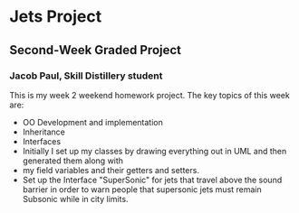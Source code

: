 # Jets Project 
## Second-Week Graded Project
### Jacob Paul, Skill Distillery student

This is my week 2 weekend homework project. The key topics of this week are:
* OO Development and implementation
* Inheritance
* Interfaces
* Initially I set up my classes by drawing everything out in UML and then generated them along with
* my field variables and their getters and setters.
* Set up the Interface "SuperSonic" for jets that travel above the sound barrier in order to warn people
that supersonic jets must remain Subsonic while in city limits.
